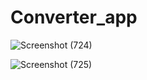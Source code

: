 # Converter_app

![Screenshot (724)](https://user-images.githubusercontent.com/84183445/131559360-4e75c681-d73f-4b31-a661-350e4fe3a8de.png)


![Screenshot (725)](https://user-images.githubusercontent.com/84183445/131559367-12e8e5be-5a8c-4137-953c-84557f8b4136.png)
